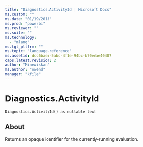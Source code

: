 ```yaml
---
title: "Diagnostics.ActivityId | Microsoft Docs"
ms.custom: ""
ms.date: "01/19/2018"
ms.prod: "powerbi"
ms.reviewer: ""
ms.suite: ""
ms.technology: 
  - "mlang"
ms.tgt_pltfrm: ""
ms.topic: "language-reference"
ms.assetid: dcc6baea-5abc-4f1e-94bc-b70edae40487
caps.latest.revision: 2
author: "Minewiskan"
ms.author: "owend"
manager: "kfile"
---
```

# Diagnostics.ActivityId
<code>Diagnostics.ActivityId() as nullable text</code>
## About
Returns an opaque identifier for the currently-running evaluation.

